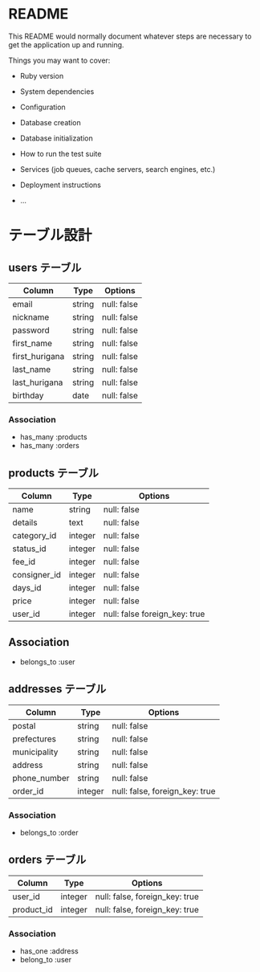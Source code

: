 # README

This README would normally document whatever steps are necessary to get the
application up and running.

Things you may want to cover:

* Ruby version

* System dependencies

* Configuration

* Database creation

* Database initialization

* How to run the test suite

* Services (job queues, cache servers, search engines, etc.)

* Deployment instructions

* ...

# テーブル設計

## users テーブル

| Column         | Type   | Options     |
| -------------- | ------ | ----------- |
| email          | string | null: false |
| nickname       | string | null: false |
| password       | string | null: false |
| first_name     | string | null: false |
| first_hurigana | string | null: false |
| last_name      | string | null: false |
| last_hurigana  | string | null: false |
| birthday       | date   | null: false |

### Association

- has_many :products
- has_many :orders

## products テーブル

| Column       | Type       | Options                        |
| ----------   | ---------- | ------------------------------ |
| name         | string     | null: false                    |
| details      | text       | null: false                    |
| category_id  | integer    | null: false                    |
| status_id    | integer    | null: false                    |
| fee_id       | integer    | null: false                    |
| consigner_id | integer    | null: false                    |
| days_id      | integer    | null: false                    |
| price        | integer    | null: false                    |
| user_id      | integer    | null: false  foreign_key: true |

## Association

- belongs_to :user

## addresses テーブル

| Column       | Type       | Options                        |
| ------------ | ---------- | ------------------------------ |
| postal       | string     | null: false                    |
| prefectures  | string     | null: false                    |
| municipality | string     | null: false                    |
| address      | string     | null: false                    |
| phone_number | string     | null: false                    |
| order_id     | integer    | null: false, foreign_key: true |

### Association

- belongs_to :order

## orders テーブル

| Column      | Type       | Options                        |
| ----------  | ---------- | ------------------------------ |
| user_id     | integer    | null: false, foreign_key: true |
| product_id  | integer    | null: false, foreign_key: true |

### Association

- has_one   :address
- belong_to :user